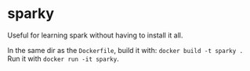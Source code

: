# sparky

Useful for learning spark without having to install it all.

In the same dir as the `Dockerfile`, build it with: `docker build -t sparky .` Run it with `docker run -it sparky`.